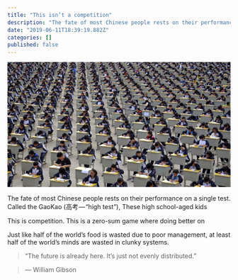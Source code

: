 ```yaml
---
title: "This isn’t a competition"
description: "The fate of most Chinese people rests on their performance on a single test. Called the GaoKao (高考 — “high test”), These high school-aged…"
date: "2019-06-11T18:39:19.882Z"
categories: []
published: false
---
```


![Thousands of Chinese high schoolers take the highly competitive university entrance exam (GaoKao).](./asset-1.jpeg)

The fate of most Chinese people rests on their performance on a single test. Called the GaoKao (高考 — “high test”), These high school-aged kids 

This is competition. This is a zero-sum game where doing better on 

Just like half of the world’s food is wasted due to poor management, at least half of the world’s minds are wasted in clunky systems.

> “The future is already here. It’s just not evenly distributed.”

> — William Gibson
